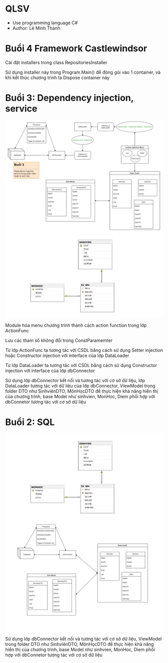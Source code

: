 # QLSV
<div>
    <ul type="square" align="left">
      <li>Use programming language C#</li>
      <li>Author: Lê Minh Thành</li>
    </ul>
    <h1>Buổi 4 Framework Castlewindsor</h1>
    <p style ="text-align: left;">Cài đặt installers trong class RepositoriesInstaller</p>
    <p style ="text-align: left;">Sử dụng installer này trong Program.Main() để đóng gói vào 1 container, và khi kết thúc chương trình ta Dispose container này</p>
    <h1>Buổi 3: Dependency injection, service</h1>
    <img align="center" src="https://github.com/minhthanh120/QLSV/blob/master/DI service.png"/>
    <img align="center" src="https://github.com/minhthanh120/QLSV/blob/master/a62a6bd54d70832eda61.jpg"/>
    <p style ="text-align: left;">Module hóa menu chương trình thành cách action function trong lớp ActionFunc </p>
    <p style ="text-align: left;">Lưu các tham số không đổi trong ConstParamemter</p>
    <p style ="text-align: left;">Từ lớp ActionFunc ta tương tác với CSDL bằng cách sử dụng Setter injection hoặc Constructor injection với interface của lớp DataLoader</p>
    <p style ="text-align: left;">Từ lớp DataLoader ta tương tác với CSDL bằng cách sử dụng Constructor injection với interface của lớp dbConnector</p>
    <p style ="text-align: left;">Sử dụng lớp dbConnector kết nối và tương tác với cơ sở dữ liệu, lớp DataLoader tương tác với dữ liệu của lớp dbConnector, ViewModel trong folder DTO như SinhviênDTO, MônHọcDTO để thực hiện khả năng hiển thị của chương trình, base Model như sinhvien, MonHoc, Diem phối hợp với dbConnetor tương tác với cơ sở dữ liệu</p>
    <h1>Buổi 2: SQL</h1>
    <img align="center" src="https://github.com/minhthanh120/QLSV/blob/master/a62a6bd54d70832eda61.jpg"/>
    <img align="center" src="https://github.com/minhthanh120/QLSV/blob/master/diagram db.jpg"/>
    <br/>
    <p style ="text-align: left;">Sử dụng lớp dbConnector kết nối và tương tác với cơ sở dữ liệu, ViewModel trong folder DTO như SinhviênDTO, MônHọcDTO để thực hiện khả năng hiển thị của chương trình, base Model như sinhvien, MonHoc, Diem phối hợp với dbConnetor tương tác với cơ sở dữ liệu</p>
</div>